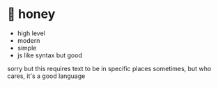 # 🐝 honey

* high level
* modern
* simple
* js like syntax but good

sorry but this requires text to be in specific places sometimes, but who cares, it's a good language
